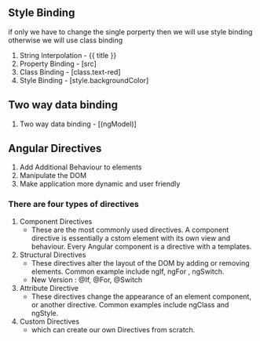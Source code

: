 ## Style Binding

if only we have to change the single porperty then we will use style binding 
otherwise we will use class binding
1. String Interpolation - {{ title }}
2. Property Binding - [src]
3. Class Binding - [class.text-red]
4. Style Binding - [style.backgroundColor]

## Two way data binding 
1. Two way data binding - [(ngModel)]


## Angular Directives
1. Add Additional Behaviour to elements 
2. Manipulate the DOM
3. Make application more dynamic and user friendly

### There are four types of directives 
1. Component Directives
    - These are the most commonly used directives. A component directive is essentially a cstom element with its own view and behaviour. Every Angular component is a directive with a templates.
2. Structural Directives
    - These directives alter the layout of the DOM by adding or removing elements. Common example include ngIf, ngFor , ngSwitch.
    - New Version : @If, @For, @Switch
3. Attribute Directive
    - These directives change the appearance of an element component, or another directive. Common examples include ngClass and ngStyle.
4. Custom Directives
    - which can create our own Directives from scratch.